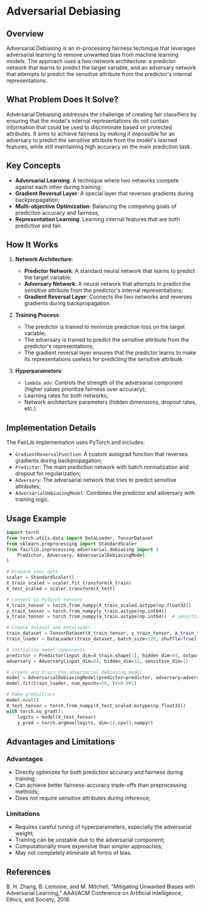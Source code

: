 # Adversarial Debiasing

## Overview

Adversarial Debiasing is an in-processing fairness technique that leverages adversarial learning to remove unwanted bias from machine learning models. The approach uses a two-network architecture: a predictor network that learns to predict the target variable, and an adversary network that attempts to predict the sensitive attribute from the predictor's internal representations.

## What Problem Does It Solve?

Adversarial Debiasing addresses the challenge of creating fair classifiers by ensuring that the model's internal representations do not contain information that could be used to discriminate based on protected attributes. It aims to achieve fairness by making it impossible for an adversary to predict the sensitive attribute from the model's learned features, while still maintaining high accuracy on the main prediction task.

## Key Concepts

- **Adversarial Learning**: A technique where two networks compete against each other during training;
- **Gradient Reversal Layer**: A special layer that reverses gradients during backpropagation;
- **Multi-objective Optimization**: Balancing the competing goals of prediction accuracy and fairness;
- **Representation Learning**: Learning internal features that are both predictive and fair.

## How It Works

1. **Network Architecture**:
   - **Predictor Network**: A standard neural network that learns to predict the target variable;
   - **Adversary Network**: A neural network that attempts to predict the sensitive attribute from the predictor's internal representations;
   - **Gradient Reversal Layer**: Connects the two networks and reverses gradients during backpropagation.

2. **Training Process**:
   - The predictor is trained to minimize prediction loss on the target variable;
   - The adversary is trained to predict the sensitive attribute from the predictor's representations;
   - The gradient reversal layer ensures that the predictor learns to make its representations useless for predicting the sensitive attribute.

3. **Hyperparameters**:
   - `lambda_adv`: Controls the strength of the adversarial component (higher values prioritize fairness over accuracy);
   - Learning rates for both networks;
   - Network architecture parameters (hidden dimensions, dropout rates, etc.).

## Implementation Details

The FairLib implementation uses PyTorch and includes:

- `GradientReversalFunction`: A custom autograd function that reverses gradients during backpropagation;
- `Predictor`: The main prediction network with batch normalization and dropout for regularization;
- `Adversary`: The adversarial network that tries to predict sensitive attributes;
- `AdversarialDebiasingModel`: Combines the predictor and adversary with training logic.

## Usage Example

```python
import torch
from torch.utils.data import DataLoader, TensorDataset
from sklearn.preprocessing import StandardScaler
from fairlib.inprocessing.adversarial_debiasing import (
    Predictor, Adversary, AdversarialDebiasingModel
)

# Prepare your data
scaler = StandardScaler()
X_train_scaled = scaler.fit_transform(X_train)
X_test_scaled = scaler.transform(X_test)

# Convert to PyTorch tensors
X_train_tensor = torch.from_numpy(X_train_scaled.astype(np.float32))
y_train_tensor = torch.from_numpy(y_train.astype(np.int64))
a_train_tensor = torch.from_numpy(a_train.astype(np.int64))  # sensitive attribute

# Create dataset and dataloader
train_dataset = TensorDataset(X_train_tensor, y_train_tensor, a_train_tensor)
train_loader = DataLoader(train_dataset, batch_size=128, shuffle=True)

# Initialize model components
predictor = Predictor(input_dim=X_train.shape[1], hidden_dim=64, output_dim=2)
adversary = Adversary(input_dim=64, hidden_dim=32, sensitive_dim=1)

# Create and train the adversarial debiasing model
model = AdversarialDebiasingModel(predictor=predictor, adversary=adversary, lambda_adv=1.0)
model.fit(train_loader, num_epochs=50, lr=0.001)

# Make predictions
model.eval()
X_test_tensor = torch.from_numpy(X_test_scaled.astype(np.float32))
with torch.no_grad():
    logits = model(X_test_tensor)
    y_pred = torch.argmax(logits, dim=1).cpu().numpy()
```

## Advantages and Limitations

### Advantages
- Directly optimizes for both prediction accuracy and fairness during training;
- Can achieve better fairness-accuracy trade-offs than preprocessing methods;
- Does not require sensitive attributes during inference;

### Limitations
- Requires careful tuning of hyperparameters, especially the adversarial weight;
- Training can be unstable due to the adversarial component;
- Computationally more expensive than simpler approaches;
- May not completely eliminate all forms of bias.

## References

B. H. Zhang, B. Lemoine, and M. Mitchell, “Mitigating Unwanted Biases with Adversarial Learning,” AAAI/ACM Conference on Artificial Intelligence, Ethics, and Society, 2018.